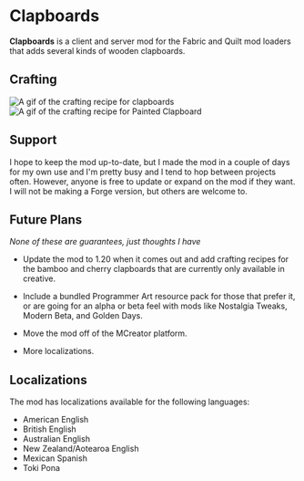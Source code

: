 # Clapboards

**Clapboards** is a client and server mod for the Fabric and Quilt mod loaders that adds several kinds of wooden clapboards.

## Crafting

![A gif of the crafting recipe for clapboards](https://cdn-raw.modrinth.com/data/eLgDdBhb/images/b07a838bf91003fc4b82edce15addf3b16fab55c.gif)
![A gif of the crafting recipe for Painted Clapboard](https://cdn-raw.modrinth.com/data/eLgDdBhb/images/3e8d20b4e157ee69e86868b1f96ff03e6c9796e6.gif)

## Support

I hope to keep the mod up-to-date, but I made the mod in a couple of days for my own use and I'm pretty busy and I tend to hop between projects often. However, anyone is free to update or expand on the mod if they want. I will not be making a Forge version, but others are welcome to.

## Future Plans
*None of these are guarantees, just thoughts I have*

- Update the mod to 1.20 when it comes out and add crafting recipes for the bamboo and cherry clapboards that are currently only available in creative.

- Include a bundled Programmer Art resource pack for those that prefer it, or are going for an alpha or beta feel with mods like Nostalgia Tweaks, Modern Beta, and Golden Days.

- Move the mod off of the MCreator platform.

- More localizations.

## Localizations

The mod has localizations available for the following languages:

- American English
- British English
- Australian English
- New Zealand/Aotearoa English
- Mexican Spanish
- Toki Pona
